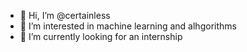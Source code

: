 - 👋 Hi, I’m @certainless
- 👀 I’m interested in machine learning and alhgorithms
- 🌱 I’m currently looking for an internship



<!---
certainless/certainless is a ✨ special ✨ repository because its `README.md` (this file) appears on your GitHub profile.
You can click the Preview link to take a look at your changes.
--->
